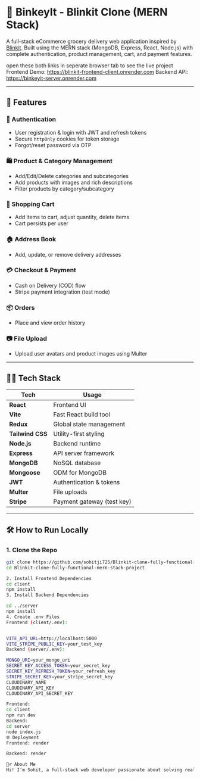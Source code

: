 

# 🛒 BinkeyIt - Blinkit Clone (MERN Stack)

A full-stack eCommerce grocery delivery web application inspired by [Blinkit](https://www.blinkit.com/). Built using the MERN stack (MongoDB, Express, React, Node.js) with complete authentication, product management, cart, and payment features.



open these both links in seperate browser tab to see the live project
Frontend Demo: https://blinkit-frontend-client.onrender.com
Backend API:  https://binkeyit-server.onrender.com


---

## 🚀 Features

### 👤 Authentication
- User registration & login with JWT and refresh tokens
- Secure `httpOnly` cookies for token storage
- Forgot/reset password via OTP

### 🛍️ Product & Category Management
- Add/Edit/Delete categories and subcategories
- Add products with images and rich descriptions
- Filter products by category/subcategory

### 🛒 Shopping Cart
- Add items to cart, adjust quantity, delete items
- Cart persists per user

### 🏠 Address Book
- Add, update, or remove delivery addresses

### 💳 Checkout & Payment
- Cash on Delivery (COD) flow
- Stripe payment integration (test mode)

### 📦 Orders
- Place and view order history

### 📷 File Upload
- Upload user avatars and product images using Multer

---

## 🧑‍💻 Tech Stack

| Tech      | Usage                        |
|-----------|------------------------------|
| **React** | Frontend UI                  |
| **Vite**  | Fast React build tool        |
| **Redux** | Global state management      |
| **Tailwind CSS** | Utility-first styling |
| **Node.js** | Backend runtime            |
| **Express** | API server framework       |
| **MongoDB** | NoSQL database             |
| **Mongoose** | ODM for MongoDB           |
| **JWT** | Authentication & tokens       |
| **Multer** | File uploads                |
| **Stripe** | Payment gateway (test key)  |

---



## 🛠️ How to Run Locally

### 1. Clone the Repo
```bash
git clone https://github.com/sohitji725/Blinkit-clone-fully-functional-mern-stack-project.git
cd Blinkit-clone-fully-functional-mern-stack-project

2. Install Frontend Dependencies
cd client
npm install
3. Install Backend Dependencies

cd ../server
npm install
4. Create .env Files
Frontend (client/.env):


VITE_API_URL=http://localhost:5000
VITE_STRIPE_PUBLIC_KEY=your_test_key
Backend (server/.env):

MONGO_URI=your_mongo_uri
SECRET_KEY_ACCESS_TOKEN=your_secret_key
SECRET_KEY_REFRESH_TOKEN=your_refresh_key
STRIPE_SECRET_KEY=your_stripe_secret_key
CLOUDINARY_NAME
CLOUDINARY_API_KEY
CLOUDINARY_API_SECRET_KEY

Frontend:
cd client
npm run dev
Backend:
cd server
node index.js
🌐 Deployment
Frontend: render 

Backend: render

🙋‍♂️ About Me
Hi! I’m Sohit, a full-stack web developer passionate about solving real-world problems using clean and scalable code.




